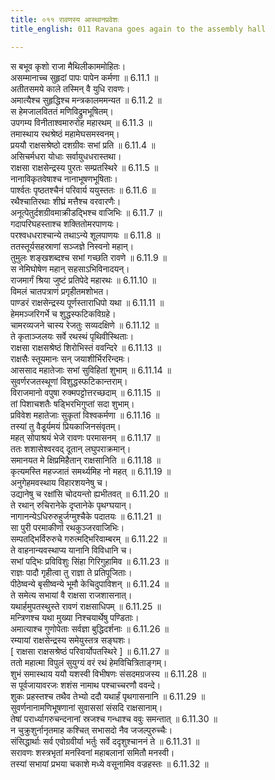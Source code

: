 ```yaml
---
title: ०११ रावणस्य आस्थानप्रवेशः
title_english: 011 Ravana goes again to the assembly hall

---
```



स बभूव कृशो राजा मैथिलीकाममोहितः।  
असम्मानाच्च सुहृदां पापः पापेन कर्मणा ॥ 6.11.1 ॥   
अतीतसमये काले तस्मिन् वै युधि रावणः।  
अमात्यैश्च सुहृद्धिश्च मन्त्रकालममन्यत ॥ 6.11.2 ॥   
स हेमजालविततं मणिविद्रुमभूषितम्।  
उपगम्य विनीताश्वमारुरोह महारथम् ॥ 6.11.3 ॥   
तमास्थाय रथश्रेष्ठं महामेघसमस्वनम्।  
प्रययौ राक्षसश्रेष्ठो दशग्रीवः सभां प्रति ॥ 6.11.4 ॥   
असिचर्मधरा योधाः सर्वायुधधरास्तथा।  
राक्षसा राक्षसेन्द्रस्य पुरतः सम्प्रतस्थिरे ॥ 6.11.5 ॥   
नानाविकृतवेषाश्च नानाभूषणभूषिताः।  
पार्श्वतः पृष्ठतश्चैनं परिवार्य ययुस्ततः ॥ 6.11.6 ॥   
रथैश्चातिरथाः शीघ्रं मत्तैश्च वरवारणैः।  
अनूत्पेतुर्दशग्रीवमाक्रीडद्भिश्च वाजिभिः ॥ 6.11.7 ॥   
गदापरिघहस्ताश्च शक्तितोमरपाणयः।  
परश्वधधराश्चान्ये तथाऽन्ये शूलपाणयः ॥ 6.11.8 ॥   
ततस्तूर्यसहस्राणां सञ्जज्ञे निस्वनो महान्।  
तुमुलः शङ्खशब्दश्च सभां गच्छति रावणे ॥ 6.11.9 ॥   
स नेमिघोषेण महान् सहसाऽभिविनादयन्।  
राजमार्गं श्रिया जुष्टं प्रतिपेदे महारथः ॥ 6.11.10 ॥   
विमलं चातपत्राणं प्रगृहीतमशोभत।  
पाण्डरं राक्षसेन्द्रस्य पूर्णस्ताराधिपो यथा ॥ 6.11.11 ॥   
हेममञ्जरिगर्भे च शुद्धस्फटिकविग्रहे।  
चामरव्यजने चास्य रेजतुः सव्यदक्षिणे ॥ 6.11.12 ॥   
ते कृताञ्जलयः सर्वे रथस्थं पृथिवीस्थिताः।  
राक्षसा राक्षसश्रेष्ठं शिरोभिस्तं ववन्दिरे ॥ 6.11.13 ॥   
राक्षसैः स्तूयमानः सन् जयाशीर्भिररिन्दमः।  
आससाद महातेजाः सभां सुविहितां शुभाम् ॥ 6.11.14 ॥   
सुवर्णरजतस्थूणां विशुद्धस्फटिकान्तराम्।  
विराजमानो वपुषा रुक्मपट्टोत्तरच्छदाम् ॥ 6.11.15 ॥   
तां पिशाचशतैः षड्भिरभिगुप्तां सदा शुभाम्।  
प्रविवेश महातेजाः सुकृतां विश्वकर्मणा ॥ 6.11.16 ॥   
तस्यां तु वैडूर्यमयं प्रियकाजिनसंवृतम्।  
महत् सोपाश्रयं भेजे रावणः परमासनम् ॥ 6.11.17 ॥   
ततः शशासेश्वरवद् दूतान् लघुपराक्रमान्।  
समानयत मे क्षिप्रमिहैतान् राक्षसानिति ॥ 6.11.18 ॥   
कृत्यमस्ति महज्जातं समर्थ्यमिह नो महत् ॥ 6.11.19 ॥   
अनुगेहमवस्थाय विहारशयनेषु च।  
उद्यानेषु च रक्षांसि चोदयन्तो ह्यभीतवत् ॥ 6.11.20 ॥   
ते रथान् रुचिरानेके दृप्तानेके पृथग्घयान्।  
नागानन्येऽधिरुरुहुर्जग्मुश्चैके पदातयः ॥ 6.11.21 ॥   
सा पुरी परमाकीर्णा रथकुञ्जरवाजिभिः।  
सम्पतद्भिर्विरुरुचे गरुत्मद्भिरिवाम्बरम् ॥ 6.11.22 ॥   
ते वाहनान्यवस्थाप्य यानानि विविधानि च।  
सभां पद्भिः प्रविविशुः सिंहा गिरिगुहामिव ॥ 6.11.23 ॥   
राज्ञः पादौ गृहीत्वा तु राज्ञा ते प्रतिपूजिताः।  
पीठेष्वन्ये बृसीष्वन्ये भूमौ केचिदुपाविशन् ॥ 6.11.24 ॥   
ते समेत्य सभायां वै राक्षसा राजशासनात्।  
यथार्हमुपतस्थुस्ते रावणं राक्षसाधिपम् ॥ 6.11.25 ॥   
मन्त्रिणश्च यथा मुख्या निश्चयार्थेषु पण्डिताः।  
अमात्याश्च गुणोपेताः सर्वज्ञा बुद्धिदर्शनाः ॥ 6.11.26 ॥   
रम्यायां राक्षसेन्द्रस्य समेयुस्तत्र सङ्घशः।  
[ राक्षसा राक्षसश्रेष्ठं परिवार्योपतस्थिरे ] ॥ 6.11.27 ॥   
ततो महात्मा विपुलं सुयुग्यं वरं रथं हेमविचित्रिताङ्गम्।  
शुभं समास्थाय ययौ यशस्वी विभीषणः संसदमग्रजस्य ॥ 6.11.28 ॥   
स पूर्वजायावरजः शशंस नामाथ पश्चाच्चरणौ ववन्दे।  
शुकः प्रहस्तश्च तथैव तेभ्यो ददौ यथार्हं पृथगासनानि ॥ 6.11.29 ॥   
सुवर्णनानामणिभूषणानां सुवाससां संसदि राक्षसानाम्।  
तेषां परार्ध्यागरुचन्दनानां स्रजश्च गन्धाश्च ववुः समन्तात् ॥ 6.11.30 ॥   
न चुक्रुशुर्नानृतमाह कश्चित् सभासदो नैव जजल्पुरुच्चैः।  
संसिद्धार्थाः सर्व एवोग्रवीर्या भर्तुः सर्वे ददृशुश्चाननं ते ॥ 6.11.31 ॥   
सरावणः शस्त्रभृतां मनस्विनां महाबलानां समितौ मनस्वी।  
तस्यां सभायां प्रभया चकाशे मध्ये वसूनामिव वज्रहस्तः ॥ 6.11.32 ॥   